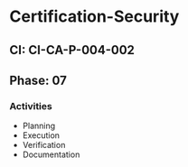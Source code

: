 # Certification-Security

## CI: CI-CA-P-004-002
## Phase: 07

### Activities
- Planning
- Execution
- Verification
- Documentation
